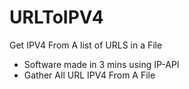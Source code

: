 # URLToIPV4
 Get IPV4 From A list of URLS in a File
* Software made in 3 mins using IP-API
* Gather All URL IPV4 From A File 
